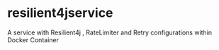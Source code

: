 # resilient4jservice
A service with Resilient4j , RateLimiter and Retry configurations within Docker Container
